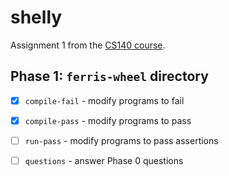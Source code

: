 # shelly
Assignment 1 from the [CS140 course](https://cs140e.sergio.bz/assignments/1-shell/).

## Phase 1: `ferris-wheel` directory
- [x] `compile-fail` - modify programs to fail
- [x] `compile-pass` - modify programs to pass
- [ ] `run-pass` - modify programs to pass assertions
- [ ] `questions` - answer Phase 0 questions

